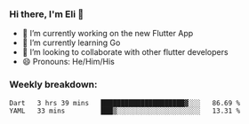### Hi there, I'm Eli 👋
- 🔭 I’m currently working on the new Flutter App
- 🌱 I’m currently learning Go
- 🦄 I’m looking to collaborate with other flutter developers
- 😄 Pronouns: He/Him/His

### Weekly breakdown:
<!--START_SECTION:waka-->

```text
Dart   3 hrs 39 mins   █████████████████████▓░░░   86.69 %
YAML   33 mins         ███▒░░░░░░░░░░░░░░░░░░░░░   13.31 %
```

<!--END_SECTION:waka-->
